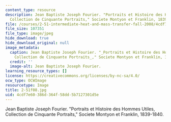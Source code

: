 ```yaml
---
content_type: resource
description: Jean Baptiste Joseph Fourier. "Portraits et Histoire des Hommes Utiles,
  Collection de Cinquante Portraits," Societe Montyon et Franklin, 1839-1840.
file: /courses/2-51-intermediate-heat-and-mass-transfer-fall-2008/4cdf7e60386d364f58dd5b7127301d5e_2-51f08.jpg
file_size: 107351
file_type: image/jpeg
hide_download: true
hide_download_original: null
image_metadata:
  caption: Jean Baptiste Joseph Fourier. "_Portraits et Histoire des Hommes Utiles,
    Collection de Cinquante Portraits_," Societe Montyon et Franklin, 1839-1840.
  credit: ''
  image-alt: Jean Baptiste Joseph Fourier.
learning_resource_types: []
license: https://creativecommons.org/licenses/by-nc-sa/4.0/
ocw_type: OCWImage
resourcetype: Image
title: 2-51f08.jpg
uid: 4cdf7e60-386d-364f-58dd-5b7127301d5e
---
```

Jean Baptiste Joseph Fourier. "Portraits et Histoire des Hommes Utiles, Collection de Cinquante Portraits," Societe Montyon et Franklin, 1839-1840.